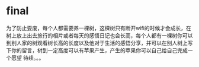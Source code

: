 # final
为了防止耍废，每个人都需要养一棵树，这棵树只有断开wifi的时候才会成长，在树上放上出去旅行的相片或者每天的感悟日记也会长高，每个人都有一棵树你可以
到别人家的树观看树长高的长度以及他对于生活的感悟分享，并可以在别人树上写下你的留言，树到一定高度可以有苹果产生，产生的苹果你可以自己给自己完成一个愿望
待续。。。
